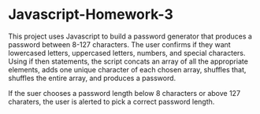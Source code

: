 # Javascript-Homework-3

This project uses Javascript to build a password generator that produces a password between 8-127 characters. The user confirms if they want lowercased letters, uppercased letters, numbers, and special characters. Using if then statements, the script concats an array of all the appropriate elements, adds one unique character of each chosen array, shuffles that, shuffles the entire array, and produces a password.

If the suer chooses a password length below 8 characters or above 127 charaters, the user is alerted to pick a correct password length.